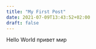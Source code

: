```yaml
---
title: "My First Post"
date: 2021-07-09T13:43:52+02:00
draft: false
---
```

Hello World 
привет мир
